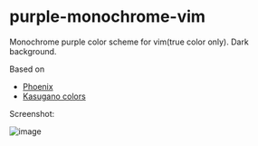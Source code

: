 # purple-monochrome-vim
Monochrome purple color scheme for vim(true color only).
Dark background.

Based on
* [Phoenix](https://github.com/widatama/vim-phoenix)
* [Kasugano colors](http://dotshare.it/dots/659/)

Screenshot:

![image](https://github.com/ik9999/purple-monochrome-vim/assets/6804575/c7ef300f-617a-430f-b836-6e895928a322)

